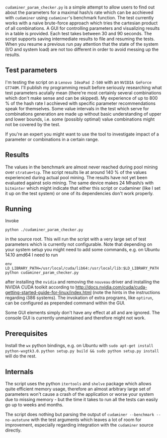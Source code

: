 `cudaminer_param_checker.py` is a simple attempt to allow users to find out about the parameters for a maximal hash/s rate which can be acchieved with `cudaminer` using `cudaminer`'s benchmark function. The test currently works with a naive brute-force approach which tries the cartesian product of all combinations. A GUI for controlling parameters and visualizing results in a table is provided. Each test takes between 30 and 90 seconds. The script supports saving intermediate results to file and resuming the tests. When you resume a previous run pay attention that the state of the system (I/O and system load) are not too different in order to avoid messing up the results.

## Test parameters
I'm testing the script on a `Lenovo IdeaPad Z-500` with an `NVIDIA GeForce GT740M`. I'll publish my programming result before seriously researching what test parameters acutally mean (there're most certainly several combinations which don't make sense and can be skipped). My experience of up to 800 % of the hash rate I acchieved with specific parameter recommendations speak for themselves. Some value intervals in the test which serve for combinations generation are made up without basic understanding of upper and lower bounds, i.e. some (possibly optimal) value combinations might not be covered by the test.

If you're an expert you might want to use the tool to investigate impact of a parameter or combinations in a certain range.

## Results 
The values in the benchmark are almost never reached during pool mining over `stratum+tcp`. The script results lie at around 140 % of the values experienced during actual pool mining. The results have not yet been evaluated against solo mining. The same device makes 24 Mhash/s with `bitminter` which might indicate that either this script or cudaminer (like I set it up on the test system) or one of its dependencies don't work properly.

## Running
Invoke

    python ./cudaminer_param_checker.py

in the source root. This will run the script with a very large set of 
test parameters which is currently not configurable. Note that depending on your system setup you might need to add 
some commands, e.g. on Ubuntu 14.10 amd64 I need to run 

    env LD_LIBRARY_PATH=/usr/local/cuda/lib64:/usr/local/lib:$LD_LIBRARY_PATH python cudaminer_param_checker.py

after installing the `nvidia` and removing the `nouveau` driver and installing the NVIDIA CUDA toolkit according to http://docs.nvidia.com/cuda/cuda-getting-started-guide-for-linux/index.html (note the hints in the instructions regarding i386 systems). The invokation of extra programs, like `optirun`, can be configured as prepended command within the GUI.

Some GUI elements simply don't have any effect at all and are ignored. The console GUI is currently unmaintained and therefore might not work.

## Prerequisites
Install the `wx` python bindings, e.g. on Ubuntu with `sudo apt-get install python-wxgtk3.0`. `python setup.py build && sudo python setup.py install` will do the rest.

## Internals
The script uses the python `itertools` and `shelve` package which allows quite efficient memory usage, therefore an almost arbitrary large set of parameters won't cause a crash of the application or worse your system due to missing memory - but the time it takes to run all the tests can easily go up to weeks and months.

The script does nothing but parsing the output of `cudaminer --benchmark --no-autotune` with the test arguments which leaves a lot of room for improvement, especially regarding integration with the `cudaminer` source directly.

